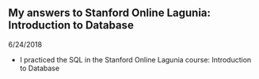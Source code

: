 ## My answers to Stanford Online Lagunia: Introduction to Database

6/24/2018

* I practiced the SQL in the Stanford Online Lagunia course: Introduction to Database
